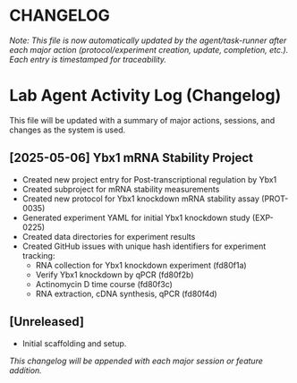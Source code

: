 # CHANGELOG

_Note: This file is now automatically updated by the agent/task-runner after each major action (protocol/experiment creation, update, completion, etc.). Each entry is timestamped for traceability._

# Lab Agent Activity Log (Changelog)

This file will be updated with a summary of major actions, sessions, and changes as the system is used.

## [2025-05-06] Ybx1 mRNA Stability Project
- Created new project entry for Post-transcriptional regulation by Ybx1
- Created subproject for mRNA stability measurements
- Created new protocol for Ybx1 knockdown mRNA stability assay (PROT-0035)
- Generated experiment YAML for initial Ybx1 knockdown study (EXP-0225)
- Created data directories for experiment results
- Created GitHub issues with unique hash identifiers for experiment tracking:
  - RNA collection for Ybx1 knockdown experiment (fd80f1a)
  - Verify Ybx1 knockdown by qPCR (fd80f2b)
  - Actinomycin D time course (fd80f3c)
  - RNA extraction, cDNA synthesis, qPCR (fd80f4d)

## [Unreleased]
- Initial scaffolding and setup.

_This changelog will be appended with each major session or feature addition._ 